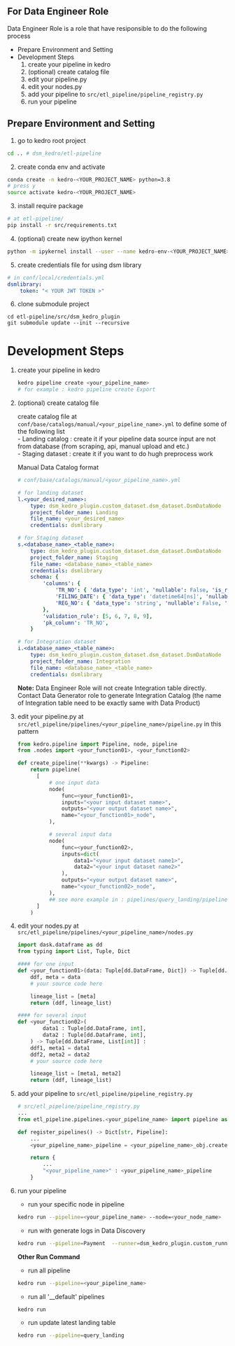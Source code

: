 ## For Data Engineer Role

Data Engineer Role is a role that have resiponsible to do the following process

- Prepare Environment and Setting 
- Development Steps 
    1. create your pipeline in kedro  
    2. (optional) create catalog file  
    3. edit your pipeline.py   
    4. edit your nodes.py  
    5. add your pipeline to `src/etl_pipeline/pipeline_registry.py`  
    6. run your pipeline  




## Prepare Environment and Setting
1. go to kedro root project
```sh
cd .. # dsm_kedro/etl-pipeline
```
2. create conda env and activate

```sh
conda create -n kedro-<YOUR_PROJECT_NAME> python=3.8  
# press y
source activate kedro-<YOUR_PROJECT_NAME>
```

3. install require package
```sh
# at etl-pipeline/
pip install -r src/requirements.txt
```

4. (optional) create new ipython kernel 

```sh
python -m ipykernel install --user --name kedro-env-<YOUR_PROJECT_NAME> --display-name "Python (kedro-env-<YOUR_PROJECT_NAME>)"
```

5. create credentials file for using dsm library
```yml
# in conf/local/credentials.yml
dsmlibrary:
    token: "< YOUR JWT TOKEN >"
```
6. clone submodule project
```
cd etl-pipeline/src/dsm_kedro_plugin
git submodule update --init --recursive
```

# Development Steps 
1. create your pipeline in kedro

    ```sh
    kedro pipeline create <your_pipeline_name>
    # for example : kedro pipeline create Export
    ```
    
2. (optional) create catalog file

    create catalog file at `conf/base/catalogs/manual/<your_pipeline_name>.yml`  to define some of the following list    
        - Landing catalog : create it if your pipeline data source input are not from database (from scraping, api, manual upload and etc.)   
        - Staging dataset : create it if you want to do hugh preprocess work   

    Manual Data Catalog format
    ```yml
    # conf/base/catalogs/manual/<your_pipeline_name>.yml

    # for landing dataset
    l.<your_desired_name>:
        type: dsm_kedro_plugin.custom_dataset.dsm_dataset.DsmDataNode
        project_folder_name: Landing
        file_name: <your_desired_name>
        credentials: dsmlibrary

    # for Staging dataset
    s.<database_name>_<table_name>:
        type: dsm_kedro_plugin.custom_dataset.dsm_dataset.DsmDataNode
        project_folder_name: Staging
        file_name: <database_name>_<table_name>
        credentials: dsmlibrary
        schema: {
            'columns': {
                'TR_NO': { 'data_type': 'int', 'nullable': False, 'is_required': False, 'validation_rule': [4]},
                'FILING_DATE': { 'data_type': 'datetime64[ns]', 'nullable': False, 'is_required': False},
                'REG_NO': { 'data_type': 'string', 'nullable': False, 'is_required': False, 'validation_rule': [4]},
            },
            'validation_rule': [5, 6, 7, 8, 9],
            'pk_column': 'TR_NO',
        }

    # for Integration dataset
    i.<database_name>_<table_name>:
        type: dsm_kedro_plugin.custom_dataset.dsm_dataset.DsmDataNode
        project_folder_name: Integration
        file_name: <database_name>_<table_name>
        credentials: dsmlibrary
    ```
    **Note:** Data Engineer Role will not create Integration table directly. Contact Data Generator role to generate Integration Catalog (the name of Integration table need to be exactly same with Data Product)

3. edit your pipeline.py at `src/etl_pipeline/pipelines/<your_pipeline_name>/pipeline.py` in this pattern

    ```python
    from kedro.pipeline import Pipeline, node, pipeline
    from .nodes import <your_function01>, <your_function02>

    def create_pipeline(**kwargs) -> Pipeline:
        return pipeline(
          [
              # one input data
              node(
                  func=<your_function01>,
                  inputs="<your input dataset name>",  
                  outputs="<your output dataset name>",
                  name="<your_function01>_node",
              ),

              # several input data
              node(
                  func=<your_function02>,
                  inputs=dict(
                      data1="<your input dataset name1>", 
                      data2="<your input dataset name2>"
                  ),  
                  outputs="<your output dataset name>",
                  name="<your_function02>_node",
              ),
              ## see more example in : pipelines/query_landing/pipeline.py
          ]
        )

    ```

4. edit your nodes.py at `src/etl_pipeline/pipelines/<your_pipeline_name>/nodes.py`   
    ```python
    import dask.dataframe as dd
    from typing import List, Tuple, Dict

    #### for one input
    def <your_function01>(data: Tuple[dd.DataFrame, Dict]) -> Tuple[dd.DataFrame, List[Dict]] :
        ddf, meta = data    
        # your source code here

        lineage_list = [meta]
        return (ddf, lineage_list)

    #### for several input
    def <your_function02>(
            data1 : Tuple[dd.DataFrame, int],
            data2 : Tuple[dd.DataFrame, int],
        ) -> Tuple[dd.DataFrame, List[int]] :
        ddf1, meta1 = data1
        ddf2, meta2 = data2
        # your source code here

        lineage_list = [meta1, meta2]
        return (ddf, lineage_list)
    ```

5. add your pipeline to `src/etl_pipeline/pipeline_registry.py`    
    ```python
    # src/etl_pipeline/pipeline_registry.py
    ...
    from etl_pipeline.pipelines.<your_pipeline_name> import pipeline as <your_pipeline_name>_obj

    def register_pipelines() -> Dict[str, Pipeline]:
        ...
        <your_pipeline_name>_pipeline = <your_pipeline_name>_obj.create_pipeline()

        return {
            ...
            "<your_pipeline_name>" : <your_pipeline_name>_pipeline
        }
    ```

6. run your pipeline    

    - run your specific node in pipeline 
    ```sh
    kedro run --pipeline=<your_pipeline_name> --node=<your_node_name>
    ```

    - run with generate logs in Data Discovery
    ```sh
    kedro run --pipeline=Payment  --runner=dsm_kedro_plugin.custom_runner.dsm_runner.WriteFullLogRunner
    ```

    **Other Run Command**   
    - run all pipeline   
    ```sh
    kedro run --pipeline=<your_pipeline_name>
    ```

    - run all '__default' pipelines  
    ```sh
    kedro run
    ```

    - run update latest landing table  
    ```sh
    kedro run --pipeline=query_landing
    ```